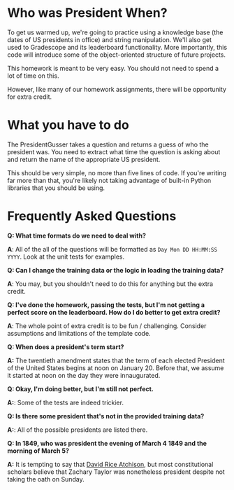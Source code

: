 
Who was President When?
=======================

To get us warmed up, we're going to practice using a knowledge base (the dates
of US presidents in office) and string manipulation.  We'll also get used to
Gradescope and its leaderboard functionality.  More importantly, this code
will introduce some of the object-oriented structure of future projects.

This homework is meant to be very easy.  You should not need to spend a lot of
time on this.

However, like many of our homework assignments, there will be opportunity for
extra credit.

What you have to do
===================

The PresidentGusser takes a question and returns a guess of who the president
was.  You need to extract what time the question is asking about and return
the name of the appropriate US president.

This should be very simple, no more than five lines of code.  If you're
writing far more than that, you're likely not taking advantage of built-in
Python libraries that you should be using.

Frequently Asked Questions
==========================

**Q: What time formats do we need to deal with?**

**A**: All of the all of the questions will be formatted as `Day Mon DD
  HH:MM:SS YYYY`.  Look at the unit tests for examples.

**Q: Can I change the training data or the logic in loading the training
  data?**

**A**: You may, but you shouldn't need to do this for anything but the extra
  credit.

**Q: I've done the homework, passing the tests, but I'm not getting a perfect
  score on the leaderboard.  How do I do better to get extra credit?**

**A**: The whole point of extra credit is to be fun / challenging.  Consider
  assumptions and limitations of the template code.

**Q: When does a president's term start?**

**A:** The twentieth amendment states that the term of each elected President
  of the United States begins at noon on January 20.  Before that, we assume
  it started at noon on the day they were innaugurated.

**Q: Okay, I'm doing better, but I'm still not perfect.**

**A:**: Some of the tests are indeed trickier.

**Q: Is there some president that's not in the provided training data?**

**A:**: All of the possible presidents are listed there.  

**Q: In 1849, who was president the evening of March 4 1849 and the morning of
  March 5?**

**A:** It is tempting to say that [David Rice
  Atchison](https://en.wikipedia.org/wiki/David_Rice_Atchison), but most
  constitutional scholars believe that Zachary Taylor was nonetheless
  president despite not taking the oath on Sunday.


